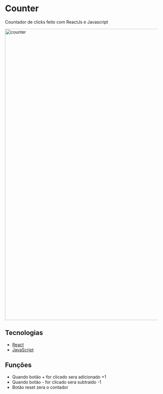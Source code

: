 # Counter

Countador de clicks feito com ReactJs e Javascript

<img width="957" alt="counter" src="https://user-images.githubusercontent.com/66645233/111181289-96fcd600-858c-11eb-9293-58dcf469806d.png">

## Tecnologias 

<ul>
    <li><a href="https://pt-br.reactjs.org/">React</a></li>
    <li><a href="https://developer.mozilla.org/pt-BR/docs/Web/JavaScript">JavaScript</a></li>
</ul>

## Funções

<ul>
    <li>Quando botão + for clicado sera adicionado +1</li>
    <li>Quando botão - for clicado sera subtraido -1</li>
    <li>Botão reset zera o contador</li>
</ul>



